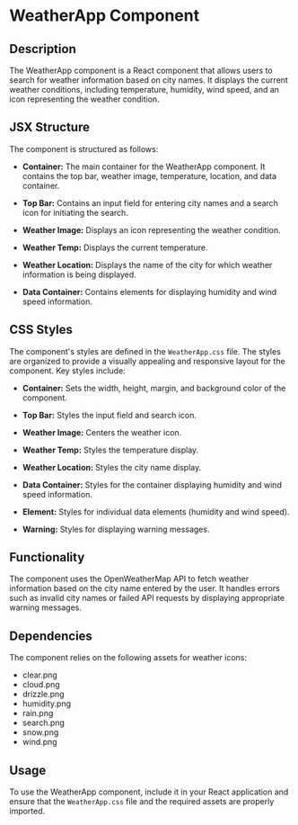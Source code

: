 # WeatherApp Component

## Description
The WeatherApp component is a React component that allows users to search for weather information based on city names. It displays the current weather conditions, including temperature, humidity, wind speed, and an icon representing the weather condition.

## JSX Structure
The component is structured as follows:

- **Container:** The main container for the WeatherApp component. It contains the top bar, weather image, temperature, location, and data container.

- **Top Bar:** Contains an input field for entering city names and a search icon for initiating the search.

- **Weather Image:** Displays an icon representing the weather condition.

- **Weather Temp:** Displays the current temperature.

- **Weather Location:** Displays the name of the city for which weather information is being displayed.

- **Data Container:** Contains elements for displaying humidity and wind speed information.

## CSS Styles
The component's styles are defined in the `WeatherApp.css` file. The styles are organized to provide a visually appealing and responsive layout for the component. Key styles include:

- **Container:** Sets the width, height, margin, and background color of the component.

- **Top Bar:** Styles the input field and search icon.

- **Weather Image:** Centers the weather icon.

- **Weather Temp:** Styles the temperature display.

- **Weather Location:** Styles the city name display.

- **Data Container:** Styles for the container displaying humidity and wind speed information.

- **Element:** Styles for individual data elements (humidity and wind speed).

- **Warning:** Styles for displaying warning messages.

## Functionality
The component uses the OpenWeatherMap API to fetch weather information based on the city name entered by the user. It handles errors such as invalid city names or failed API requests by displaying appropriate warning messages.

## Dependencies
The component relies on the following assets for weather icons:
- clear.png
- cloud.png
- drizzle.png
- humidity.png
- rain.png
- search.png
- snow.png
- wind.png

## Usage
To use the WeatherApp component, include it in your React application and ensure that the `WeatherApp.css` file and the required assets are properly imported.